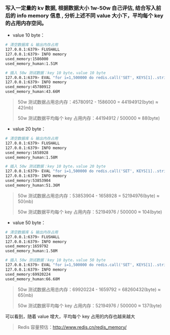 ### 写入一定量的 kv 数据, 根据数据大小 1w-50w 自己评估, 结合写入前后的 info memory 信息  , 分析上述不同 value 大小下，平均每个 key 的占用内存空间。

- value 10 byte：

```bash
# 清空数据库 & 输出内存占用
127.0.0.1:6379> FLUSHALL
127.0.0.1:6379> INFO memory
used_memory:1586000
used_memory_human:1.51M

# 插入 50w 测试数据：key 10 byte，value 10 byte
127.0.0.1:6379> EVAL "for i=1,500000 do redis.call('SET', KEYS[1]..string.format('%06d', i), string.format('%010d', i)) end" 1 "key:"
127.0.0.1:6379> INFO memory
used_memory:45780912
used_memory_human:43.66M
```

> 50w 测试数据占用总内存：45780912 - 1586000 = 44194912(byte) ≈ 42(mb)
>
> 50w 测试数据平均每个 key 占用内存：44194912 / 500000 ≈ 88(byte)


- value 20 byte：

```bash
# 清空数据库 & 输出内存占用
127.0.0.1:6379> FLUSHALL
127.0.0.1:6379> INFO memory
used_memory:1658928
used_memory_human:1.58M

# 插入 50w 测试数据：key 10 byte，value 20 byte
127.0.0.1:6379> EVAL "for i=1,500000 do redis.call('SET', KEYS[1]..string.format('%06d', i), string.format('%020d', i)) end" 1 "key:"
127.0.0.1:6379> INFO memory
used_memory:53853904
used_memory_human:51.36M
```

> 50w 测试数据占用总内存：53853904 - 1658928 = 52194976(byte) ≈ 50(mb)
>
> 50w 测试数据平均每个 key 占用内存：52194976 / 500000 ≈ 104(byte)


- value 50 byte：

```bash
# 清空数据库 & 输出内存占用
127.0.0.1:6379> FLUSHALL
127.0.0.1:6379> INFO memory
used_memory:1659792
used_memory_human:1.58M

# 插入 50w 测试数据：key 10 byte，value 50 byte
127.0.0.1:6379> EVAL "for i=1,500000 do redis.call('SET', KEYS[1]..string.format('%06d', i), string.format('%050d', i)) end" 1 "key:"
127.0.0.1:6379> INFO memory
used_memory:69920224
used_memory_human:66.68M
```

> 50w 测试数据占用总内存：69920224 - 1659792 = 68260432(byte) ≈ 65(mb)
>
> 50w 测试数据平均每个 key 占用内存：52194976 / 500000 ≈ 137(byte)



可以看到，随着 value 增大，平均每个 key 占用的内存也越来越大

> Redis 容量预估：http://www.redis.cn/redis_memory/